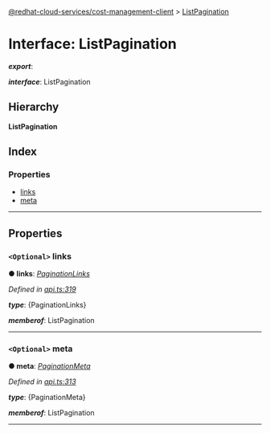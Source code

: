 [@redhat-cloud-services/cost-management-client](../README.md) > [ListPagination](../interfaces/listpagination.md)

# Interface: ListPagination

*__export__*: 

*__interface__*: ListPagination

## Hierarchy

**ListPagination**

## Index

### Properties

* [links](listpagination.md#links)
* [meta](listpagination.md#meta)

---

## Properties

<a id="links"></a>

### `<Optional>` links

**● links**: *[PaginationLinks](paginationlinks.md)*

*Defined in [api.ts:319](https://github.com/RedHatInsights/javascript-clients/blob/master/packages/cost-management/api.ts#L319)*

*__type__*: {PaginationLinks}

*__memberof__*: ListPagination

___
<a id="meta"></a>

### `<Optional>` meta

**● meta**: *[PaginationMeta](paginationmeta.md)*

*Defined in [api.ts:313](https://github.com/RedHatInsights/javascript-clients/blob/master/packages/cost-management/api.ts#L313)*

*__type__*: {PaginationMeta}

*__memberof__*: ListPagination

___

